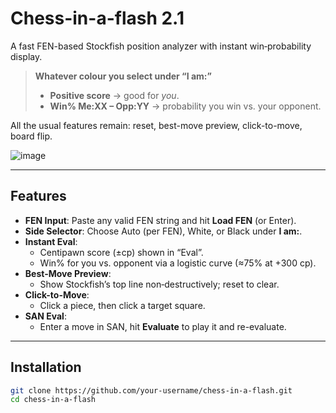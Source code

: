 # Chess-in-a-flash 2.1

A fast FEN-based Stockfish position analyzer with instant win‐probability display.

> **Whatever colour you select under “I am:”**  
> - **Positive score** → good for *you*.  
> - **Win% Me:XX – Opp:YY** → probability you win vs. your opponent.

All the usual features remain: reset, best-move preview, click-to-move, board flip.

![image](https://github.com/user-attachments/assets/b508fe2b-bffe-447a-8274-793c345f8ffe)


---

## Features

- **FEN Input**: Paste any valid FEN string and hit **Load FEN** (or Enter).
- **Side Selector**: Choose Auto (per FEN), White, or Black under **I am:**.
- **Instant Eval**:  
  - Centipawn score (±cp) shown in “Eval”.  
  - Win% for you vs. opponent via a logistic curve (≈75% at +300 cp).
- **Best‐Move Preview**:  
  - Show Stockfish’s top line non‐destructively; reset to clear.
- **Click-to-Move**:  
  - Click a piece, then click a target square.
- **SAN Eval**:  
  - Enter a move in SAN, hit **Evaluate** to play it and re-evaluate.

---

## Installation

```bash
git clone https://github.com/your-username/chess-in-a-flash.git
cd chess-in-a-flash
